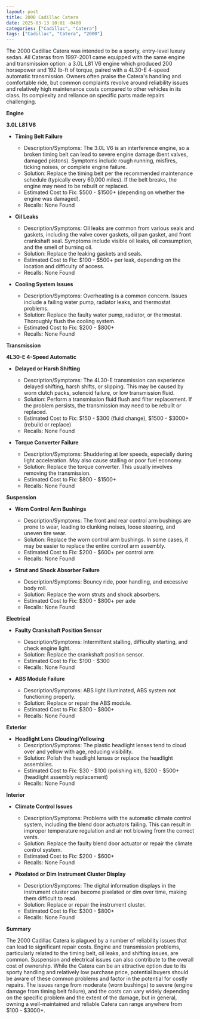 ```yaml
---
layout: post
title: 2000 Cadillac Catera
date: 2025-03-13 10:01 -0400
categories: ["Cadillac", "Catera"]
tags: ["Cadillac", "Catera", "2000"]
---
```

The 2000 Cadillac Catera was intended to be a sporty, entry-level luxury sedan. All Cateras from 1997-2001 came equipped with the same engine and transmission option: a 3.0L L81 V6 engine which produced 200 horsepower and 192 lb-ft of torque, paired with a 4L30-E 4-speed automatic transmission. Owners often praise the Catera's handling and comfortable ride, but common complaints revolve around reliability issues and relatively high maintenance costs compared to other vehicles in its class. Its complexity and reliance on specific parts made repairs challenging.

**Engine**

**3.0L L81 V6**

*   **Timing Belt Failure**
    *   Description/Symptoms: The 3.0L V6 is an interference engine, so a broken timing belt can lead to severe engine damage (bent valves, damaged pistons). Symptoms include rough running, misfires, ticking noises, or complete engine failure.
    *   Solution: Replace the timing belt per the recommended maintenance schedule (typically every 60,000 miles). If the belt breaks, the engine may need to be rebuilt or replaced.
    *   Estimated Cost to Fix: $500 - $1500+ (depending on whether the engine was damaged).
    *   Recalls: None Found

*   **Oil Leaks**
    *   Description/Symptoms: Oil leaks are common from various seals and gaskets, including the valve cover gaskets, oil pan gasket, and front crankshaft seal. Symptoms include visible oil leaks, oil consumption, and the smell of burning oil.
    *   Solution: Replace the leaking gaskets and seals.
    *   Estimated Cost to Fix: $100 - $500+ per leak, depending on the location and difficulty of access.
    *   Recalls: None Found

*   **Cooling System Issues**
    *   Description/Symptoms: Overheating is a common concern. Issues include a failing water pump, radiator leaks, and thermostat problems.
    *   Solution: Replace the faulty water pump, radiator, or thermostat. Thoroughly flush the cooling system.
    *   Estimated Cost to Fix: $200 - $800+
    *   Recalls: None Found

**Transmission**

**4L30-E 4-Speed Automatic**

*   **Delayed or Harsh Shifting**
    *   Description/Symptoms: The 4L30-E transmission can experience delayed shifting, harsh shifts, or slipping. This may be caused by worn clutch packs, solenoid failure, or low transmission fluid.
    *   Solution: Perform a transmission fluid flush and filter replacement. If the problem persists, the transmission may need to be rebuilt or replaced.
    *   Estimated Cost to Fix: $150 - $300 (fluid change), $1500 - $3000+ (rebuild or replace)
    *   Recalls: None Found

*   **Torque Converter Failure**
    *   Description/Symptoms: Shuddering at low speeds, especially during light acceleration. May also cause stalling or poor fuel economy.
    *   Solution: Replace the torque converter. This usually involves removing the transmission.
    *   Estimated Cost to Fix: $800 - $1500+
    *   Recalls: None Found

**Suspension**

*   **Worn Control Arm Bushings**
    *   Description/Symptoms: The front and rear control arm bushings are prone to wear, leading to clunking noises, loose steering, and uneven tire wear.
    *   Solution: Replace the worn control arm bushings. In some cases, it may be easier to replace the entire control arm assembly.
    *   Estimated Cost to Fix: $200 - $600+ per control arm
    *   Recalls: None Found

*   **Strut and Shock Absorber Failure**
    *   Description/Symptoms: Bouncy ride, poor handling, and excessive body roll.
    *   Solution: Replace the worn struts and shock absorbers.
    *   Estimated Cost to Fix: $300 - $800+ per axle
    *   Recalls: None Found

**Electrical**

*   **Faulty Crankshaft Position Sensor**
    *   Description/Symptoms: Intermittent stalling, difficulty starting, and check engine light.
    *   Solution: Replace the crankshaft position sensor.
    *   Estimated Cost to Fix: $100 - $300
    *   Recalls: None Found

*   **ABS Module Failure**
    *   Description/Symptoms: ABS light illuminated, ABS system not functioning properly.
    *   Solution: Replace or repair the ABS module.
    *   Estimated Cost to Fix: $300 - $800+
    *   Recalls: None Found

**Exterior**

*   **Headlight Lens Clouding/Yellowing**
    *   Description/Symptoms: The plastic headlight lenses tend to cloud over and yellow with age, reducing visibility.
    *   Solution: Polish the headlight lenses or replace the headlight assemblies.
    *   Estimated Cost to Fix: $30 - $100 (polishing kit), $200 - $500+ (headlight assembly replacement)
    *   Recalls: None Found

**Interior**

*   **Climate Control Issues**
    *   Description/Symptoms: Problems with the automatic climate control system, including the blend door actuators failing. This can result in improper temperature regulation and air not blowing from the correct vents.
    *   Solution: Replace the faulty blend door actuator or repair the climate control system.
    *   Estimated Cost to Fix: $200 - $600+
    *   Recalls: None Found

*   **Pixelated or Dim Instrument Cluster Display**
    *   Description/Symptoms: The digital information displays in the instrument cluster can become pixelated or dim over time, making them difficult to read.
    *   Solution: Replace or repair the instrument cluster.
    *   Estimated Cost to Fix: $300 - $800+
    *   Recalls: None Found

**Summary**

The 2000 Cadillac Catera is plagued by a number of reliability issues that can lead to significant repair costs. Engine and transmission problems, particularly related to the timing belt, oil leaks, and shifting issues, are common. Suspension and electrical issues can also contribute to the overall cost of ownership. While the Catera can be an attractive option due to its sporty handling and relatively low purchase price, potential buyers should be aware of these common problems and factor in the potential for costly repairs. The issues range from moderate (worn bushings) to severe (engine damage from timing belt failure), and the costs can vary widely depending on the specific problem and the extent of the damage, but in general, owning a well-maintained and reliable Catera can range anywhere from $100 - $3000+.

